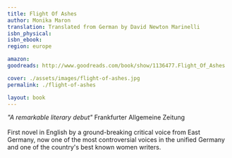 ```yaml
---
title: Flight Of Ashes
author: Monika Maron
translation: Translated from German by David Newton Marinelli
isbn_physical: 
isbn_ebook: 
region: europe

amazon: 
goodreads: http://www.goodreads.com/book/show/1136477.Flight_Of_Ashes

cover: ./assets/images/flight-of-ashes.jpg
permalink: ./flight-of-ashes

layout: book
---
```

*"A remarkable literary debut"* Frankfurter Allgemeine Zeitung
<br><br>
First novel in English by a ground-breaking critical voice from East Germany, now one of the most controversial voices in the unified Germany and one of the country's best known women writers.

